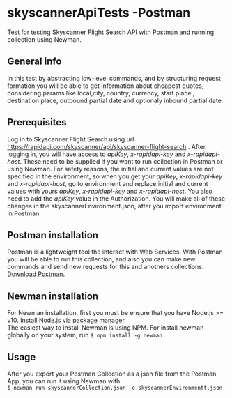 # skyscannerApiTests -Postman 
Test for testing Skyscanner Flight Search API with Postman and running collection using Newman.
## General info
In this test by abstracting low-level commands, and by structuring request formation you will be able to get information about cheapest quotes, considering params like local,city, country, currency, start place , destination place, outbound partial date and optionaly inbound partial date.
## Prerequisites
Log in to Skyscanner Flight Search using url https://rapidapi.com/skyscanner/api/skyscanner-flight-search . After logging in, you will have access to <em>apiKey</em>, <em>x-rapidapi-key</em> and <em>x-rapidapi-host</em>. These need to be supplied if you want to run collection in Postman or using Newman. 
For safety reasons, the initial and current values are not specified in the environment, so when you get your <em>apiKey</em>, <em>x-rapidapi-key</em> and <em>x-rapidapi-host</em>, go to environment and replace initial and current values with yours <em>apiKey</em>, <em>x-rapidapi-key</em> and <em>x-rapidapi-host</em>. You also need to add the <em>apiKey</em> value in the Authorization.
You will make all of these changes in the skyscannerEnvironment.json, after you import environment in Postman.
## Postman installation
Postman is a lightweight tool the interact with Web Services. With Postman you will be able to run this collection, and also you can make new commands and send new requests for this and anothers collections.<br /> <a href ="https://www.postman.com/downloads/ ">Download Postman.</a>
## Newman installation
For Newman installation, first you must be ensure that you have Node.js >= v10. <a href ="https://nodejs.org/en/download/package-manager/">Install Node.js via package manager.</a> <br />
The easiest way to install Newman is using NPM.
For install newman globally on your system, run `$ npm install -g newman`
## Usage
After you export your Postman Collection as a json file from the Postman App, you can run it using Newman with <br />
 `$ newman run skyscannerCollection.json –e skyscannerEnvironmentt.json`
